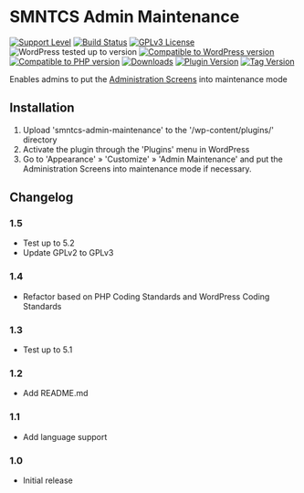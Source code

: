 # SMNTCS Admin Maintenance

[![Support Level](https://img.shields.io/badge/support-active-green.svg)](#support-level)
[![Build Status](https://api.travis-ci.com/nielslange/smntcs-admin-maintenance.svg?branch=master)](https://api.travis-ci.com/nielslange/smntcs-admin-maintenance)
[![GPLv3 License](https://img.shields.io/github/license/nielslange/smntcs-admin-maintenance.svg)](https://www.gnu.org/licenses/gpl.html)
![WordPress tested up to version](https://img.shields.io/badge/WordPress-v5.2%20tested-success.svg)
[![Compatible to WordPress version](https://plugintests.com/plugins/smntcs-admin-maintenance/wp-badge.svg)](https://plugintests.com/plugins/smntcs-admin-maintenance/latest)
[![Compatible to PHP version](https://plugintests.com/plugins/smntcs-admin-maintenance/php-badge.svg)](https://plugintests.com/plugins/smntcs-admin-maintenance/latest)
[![Downloads](https://img.shields.io/wordpress/plugin/dt/smntcs-admin-maintenance.svg)](https://wordpress.org/plugins/smntcs-admin-maintenance/)
[![Plugin Version](https://img.shields.io/wordpress/plugin/v/smntcs-admin-maintenance.svg)](https://wordpress.org/plugins/smntcs-admin-maintenance/)
[![Tag Version](https://img.shields.io/github/tag/nielslange/smntcs-admin-maintenance.svg)](https://wordpress.org/plugins/smntcs-admin-maintenance/)

Enables admins to put the <a href="https://codex.wordpress.org/Administration_Screens" target="_blank">Administration Screens</a> into maintenance mode

## Installation

1. Upload 'smntcs-admin-maintenance' to the '/wp-content/plugins/' directory
2. Activate the plugin through the 'Plugins' menu in WordPress
3. Go to 'Appearance' » 'Customize' » 'Admin Maintenance' and put the Administration Screens into maintenance mode if necessary.

## Changelog

### 1.5

* Test up to 5.2
* Update GPLv2 to GPLv3

### 1.4

* Refactor based on PHP Coding Standards and WordPress Coding Standards

### 1.3

* Test up to 5.1

### 1.2

* Add README.md

### 1.1

* Add language support

### 1.0

* Initial release
